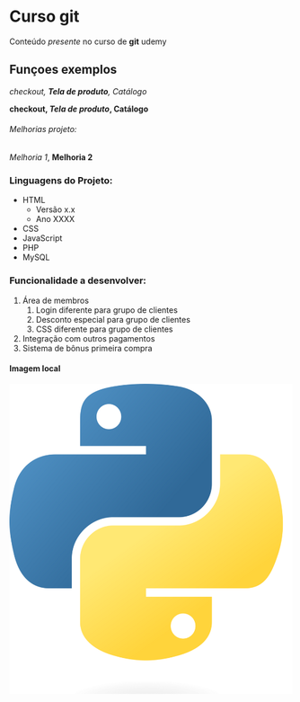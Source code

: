 # Curso git

Conteúdo *presente* no curso de **git** udemy

## Funçoes exemplos

_checkout, **Tela de produto**, Catálogo_

**checkout, _Tela de produto_, Catálogo**

###### Melhorias projeto:

_Melhoria 1_, **Melhoria 2**


### Linguagens do Projeto:

* HTML
    * Versão x.x
    * Ano XXXX
* CSS
* JavaScript
* PHP
* MySQL


### Funcionalidade a desenvolver:

1. Área de membros
    1. Login diferente para grupo de clientes
    2. Desconto especial para grupo de clientes
    3. CSS diferente para grupo de clientes
2. Integração com outros pagamentos
3. Sistema de bônus primeira compra

#### Imagem local

![Logo Python](img/Python-logo.png)